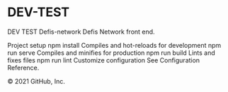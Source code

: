 # DEV-TEST
DEV TEST
Defis-network
Defis Network front end.

Project setup
npm install
Compiles and hot-reloads for development
npm run serve
Compiles and minifies for production
npm run build
Lints and fixes files
npm run lint
Customize configuration
See Configuration Reference.

© 2021 GitHub, Inc.

